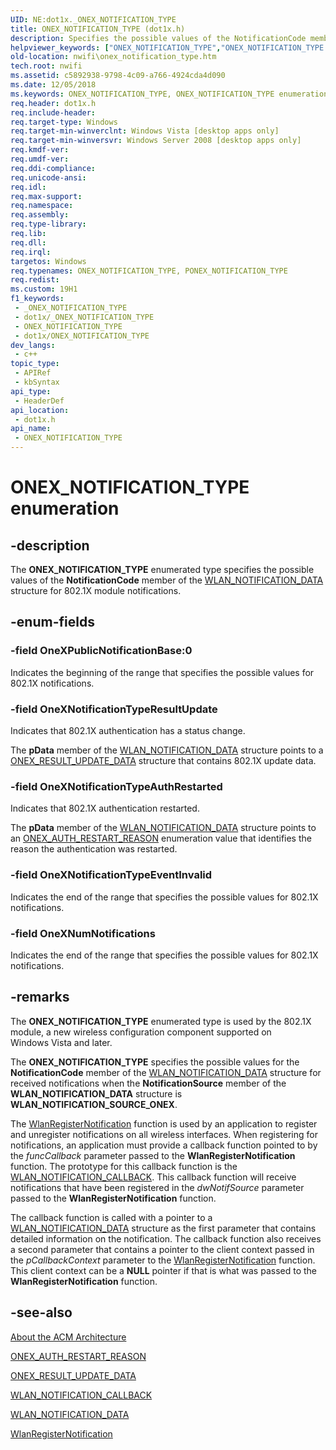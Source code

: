 ```yaml
---
UID: NE:dot1x._ONEX_NOTIFICATION_TYPE
title: ONEX_NOTIFICATION_TYPE (dot1x.h)
description: Specifies the possible values of the NotificationCode member of the WLAN_NOTIFICATION_DATA structure for 802.1X module notifications.
helpviewer_keywords: ["ONEX_NOTIFICATION_TYPE","ONEX_NOTIFICATION_TYPE enumeration [NativeWIFI]","OneXNotificationTypeAuthRestarted","OneXNotificationTypeEventInvalid","OneXNotificationTypeResultUpdate","OneXNumNotifications","OneXPublicNotificationBase","PONEX_NOTIFICATION_TYPE","PONEX_NOTIFICATION_TYPE enumeration pointer [NativeWIFI]","dot1x/ONEX_NOTIFICATION_TYPE","dot1x/OneXNotificationTypeAuthRestarted","dot1x/OneXNotificationTypeEventInvalid","dot1x/OneXNotificationTypeResultUpdate","dot1x/OneXNumNotifications","dot1x/OneXPublicNotificationBase","dot1x/PONEX_NOTIFICATION_TYPE","nwifi.onex_notification_type"]
old-location: nwifi\onex_notification_type.htm
tech.root: nwifi
ms.assetid: c5892938-9798-4c09-a766-4924cda4d090
ms.date: 12/05/2018
ms.keywords: ONEX_NOTIFICATION_TYPE, ONEX_NOTIFICATION_TYPE enumeration [NativeWIFI], OneXNotificationTypeAuthRestarted, OneXNotificationTypeEventInvalid, OneXNotificationTypeResultUpdate, OneXNumNotifications, OneXPublicNotificationBase, PONEX_NOTIFICATION_TYPE, PONEX_NOTIFICATION_TYPE enumeration pointer [NativeWIFI], dot1x/ONEX_NOTIFICATION_TYPE, dot1x/OneXNotificationTypeAuthRestarted, dot1x/OneXNotificationTypeEventInvalid, dot1x/OneXNotificationTypeResultUpdate, dot1x/OneXNumNotifications, dot1x/OneXPublicNotificationBase, dot1x/PONEX_NOTIFICATION_TYPE, nwifi.onex_notification_type
req.header: dot1x.h
req.include-header: 
req.target-type: Windows
req.target-min-winverclnt: Windows Vista [desktop apps only]
req.target-min-winversvr: Windows Server 2008 [desktop apps only]
req.kmdf-ver: 
req.umdf-ver: 
req.ddi-compliance: 
req.unicode-ansi: 
req.idl: 
req.max-support: 
req.namespace: 
req.assembly: 
req.type-library: 
req.lib: 
req.dll: 
req.irql: 
targetos: Windows
req.typenames: ONEX_NOTIFICATION_TYPE, PONEX_NOTIFICATION_TYPE
req.redist: 
ms.custom: 19H1
f1_keywords:
 - _ONEX_NOTIFICATION_TYPE
 - dot1x/_ONEX_NOTIFICATION_TYPE
 - ONEX_NOTIFICATION_TYPE
 - dot1x/ONEX_NOTIFICATION_TYPE
dev_langs:
 - c++
topic_type:
 - APIRef
 - kbSyntax
api_type:
 - HeaderDef
api_location:
 - dot1x.h
api_name:
 - ONEX_NOTIFICATION_TYPE
---
```


# ONEX_NOTIFICATION_TYPE enumeration


## -description

The <b>ONEX_NOTIFICATION_TYPE</b> enumerated type specifies the possible values of the <b>NotificationCode</b> member of the <a href="/previous-versions/windows/desktop/legacy/ms706902(v=vs.85)">WLAN_NOTIFICATION_DATA</a> structure for 802.1X module notifications.

## -enum-fields

### -field OneXPublicNotificationBase:0

Indicates the beginning of the range that specifies the possible values for 802.1X notifications.

### -field OneXNotificationTypeResultUpdate

Indicates that 802.1X authentication has a status change.

The <b>pData</b> member of the <a href="/previous-versions/windows/desktop/legacy/ms706902(v=vs.85)">WLAN_NOTIFICATION_DATA</a> structure points to a  <a href="/windows/desktop/api/dot1x/ns-dot1x-onex_result_update_data">ONEX_RESULT_UPDATE_DATA</a> structure that contains 802.1X update data.

### -field OneXNotificationTypeAuthRestarted

Indicates that 802.1X authentication restarted.

The <b>pData</b> member of the <a href="/previous-versions/windows/desktop/legacy/ms706902(v=vs.85)">WLAN_NOTIFICATION_DATA</a> structure points to an  <a href="/windows/desktop/api/dot1x/ne-dot1x-onex_auth_restart_reason">ONEX_AUTH_RESTART_REASON</a> enumeration value that identifies the reason the authentication was restarted.

### -field OneXNotificationTypeEventInvalid

Indicates the end of the range that specifies the possible values for 802.1X notifications.

### -field OneXNumNotifications

Indicates the end of the range that specifies the possible values for 802.1X notifications.

## -remarks

The <b>ONEX_NOTIFICATION_TYPE</b> enumerated type is used by the 802.1X module, a new wireless configuration component supported on Windows Vista and  later.  

The <b>ONEX_NOTIFICATION_TYPE</b> specifies the possible values for the <b>NotificationCode</b> member of the <a href="/previous-versions/windows/desktop/legacy/ms706902(v=vs.85)">WLAN_NOTIFICATION_DATA</a> structure for received notifications  when the <b>NotificationSource</b> member of the <b>WLAN_NOTIFICATION_DATA</b> structure is <b>WLAN_NOTIFICATION_SOURCE_ONEX</b>. 

The <a href="/windows/desktop/api/wlanapi/nf-wlanapi-wlanregisternotification">WlanRegisterNotification</a> function is used by an application to register and unregister notifications on all wireless interfaces. When registering for notifications, an application must provide a callback function pointed to by the <i>funcCallback</i> parameter passed to the <b>WlanRegisterNotification</b> function. The prototype for this callback function is the <a href="/windows/desktop/api/wlanapi/nc-wlanapi-wlan_notification_callback">WLAN_NOTIFICATION_CALLBACK</a>. This callback function will receive notifications that have been registered in the <i>dwNotifSource</i> parameter passed to the <b>WlanRegisterNotification</b> function. 

The callback function is called with a pointer to a <a href="/previous-versions/windows/desktop/legacy/ms706902(v=vs.85)">WLAN_NOTIFICATION_DATA</a> structure as the first parameter that contains detailed information on the notification. The callback function also receives a second parameter that contains a pointer to the client context passed in the <i>pCallbackContext</i> parameter to the <a href="/windows/desktop/api/wlanapi/nf-wlanapi-wlanregisternotification">WlanRegisterNotification</a> function. This client context can be a <b>NULL</b> pointer if that is what was passed to the <b>WlanRegisterNotification</b> function.

## -see-also

<a href="/windows/desktop/NativeWiFi/about-the-acm-architecture">About the ACM Architecture</a>



<a href="/windows/desktop/api/dot1x/ne-dot1x-onex_auth_restart_reason">ONEX_AUTH_RESTART_REASON</a>



<a href="/windows/desktop/api/dot1x/ns-dot1x-onex_result_update_data">ONEX_RESULT_UPDATE_DATA</a>



<a href="/windows/desktop/api/wlanapi/nc-wlanapi-wlan_notification_callback">WLAN_NOTIFICATION_CALLBACK</a>



<a href="/previous-versions/windows/desktop/legacy/ms706902(v=vs.85)">WLAN_NOTIFICATION_DATA</a>



<a href="/windows/desktop/api/wlanapi/nf-wlanapi-wlanregisternotification">WlanRegisterNotification</a>
